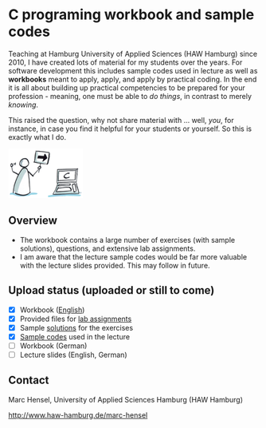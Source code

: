 # C programing workbook and sample codes
Teaching at Hamburg University of Applied Sciences (HAW Hamburg) since 2010, I have created lots of material for my students over the years. For software development this includes sample codes used in lecture as well as __workbooks__ meant to apply, apply, and apply by practical coding. In the end it is all about building up practical competencies to be prepared for your profession - meaning, one must be able to _do things_, in contrast to merely _knowing_.

This raised the question, why not share material with ... well, _you_, for instance, in case you find it helpful for your students or yourself. So this is exactly what I do.

<img src="./assets/images/StartC.png" width="150"> 

## Overview
- The workbook contains a large number of exercises (with sample solutions), questions, and extensive lab assignments.
- I am aware that the lecture sample codes would be far more valuable with the lecture slides provided. This may follow in future.

## Upload status (uploaded or still to come)
- [X] Workbook ([English](docs/))
- [X] Provided files for [lab assignments](src/workbook/labs)
- [X] Sample [solutions](src/workbook/exercises) for the  exercises
- [X] [Sample codes](src/lecture) used in the lecture
- [ ] Workbook (German)
- [ ] Lecture slides (English, German)

## Contact
Marc Hensel, University of Applied Sciences Hamburg (HAW Hamburg)

http://www.haw-hamburg.de/marc-hensel
